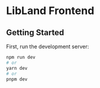 # LibLand Frontend

## Getting Started

First, run the development server:

```bash
npm run dev
# or
yarn dev
# or
pnpm dev
```

